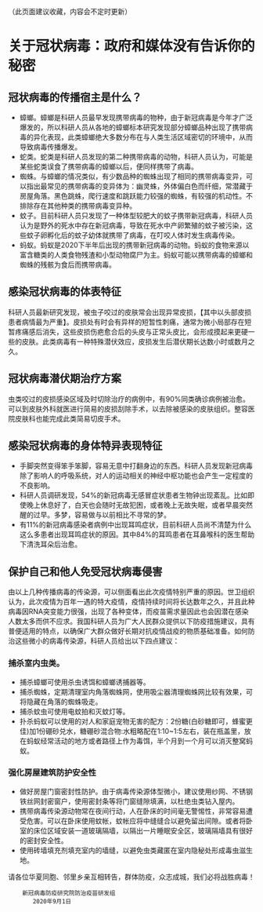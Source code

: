 （此页面建议收藏，内容会不定时更新）
# 关于冠状病毒：政府和媒体没有告诉你的秘密

## 冠状病毒的传播宿主是什么？
*	蟑螂。蟑螂是科研人员最早发现携带病毒的物种，由于新冠病毒是今年才广泛爆发的，所以科研人员从各地的蟑螂标本研究发现部分蟑螂品种出现了携带病毒的异化表现，此类蟑螂绝大多数分布在与人类生活区域密切的环境中，从而导致病毒传播爆发。
*	蛇类。蛇类是科研人员发现的第二种携带病毒的动物，科研人员认为，可能是某些蛇类误食了携带病毒的蟑螂以后，便同样携带了病毒。
*	蜘蛛。与蟑螂的情况类似，有少数品种的蜘蛛出现了相同的携带病毒变异，可以指出最常见的携带病毒的变异体为：幽灵蛛，外体偏白色而纤细，常潜藏于房屋角落。黑色跳蛛，爬行速度和跳跃能力较强的蜘蛛，有较强的机动性。不排除存在其他种类的携带病毒变异种。
*	蚊子。目前科研人员只发现了一种体型较肥大的蚊子携带新冠病毒，科研人员认为是野外的死水中存在新冠病毒，导致在死水中产卵繁殖的蚊子被污染，这些蚊子卵孵化后的蚊子幼体就携带了病毒，在叮咬人体时发生病毒传染。
*	蚂蚁。蚂蚁是2020下半年后出现的携带新冠病毒的动物。蚂蚁的食物来源以富含糖类的人类食物残渣和小型动物腐尸为主。蚂蚁可能以携带病毒的蟑螂和蜘蛛的残骸为食后而携带病毒。

## 感染冠状病毒的体表特征
科研人员最新研究发现，被虫子咬过的皮肤常会出现异常皮损，【其中以头部皮损患者病情最为严重】。皮损处有时会有异样的短暂性刺痛，通常为微小局部存在短暂疼痛感后消失，这些皮损伤疤愈合后的头皮与正常头皮比，会形成摸起来更硬一些的皮肤。此类病毒有一种特殊潜伏效应，皮损发生后潜伏期长达数小时或数月之久。

## 冠状病毒潜伏期治疗方案
虫类咬过的皮损感染区域及时切除治疗的病例中，有90%同类确诊病例被治愈。
可以到皮肤外科就医进行简易的皮损刮除手术，以去除被感染的皮肤组织。整容医院皮肤科也能完成此类简易切皮手术。

## 感染冠状病毒的身体特异表现特征
*	手脚突然变得笨手笨脚，容易无意中打翻身边的东西。科研人员发现新冠病毒除了影响人的呼吸系统，对人的运动相关的神经中枢功能也会产生一定程度的不良影响。
*	科研人员调研发现，54%的新冠病毒无感冒症状患者生物钟出现紊乱。比如即使晚上休息好了，白天也会随时无故犯困，或者晚上无故失眠，或者早晨突然醒的过早。多梦，容易做与以前相比不寻常的梦。
*	有11%的新冠病毒感染者病例中出现耳鸣症状，目前科研人员尚不清楚为什么这么多患者出现耳鸣症状的原因。其中84%的耳鸣患者在耳鼻喉科的医生帮助下清洗耳朵后治愈。

## 保护自己和他人免受冠状病毒侵害
由以上几种传播病毒的传染源，可以侧面看出此次疫情特别严重的原因。世卫组织认为，此次疫情为百年一遇的特大疫情，疫情持续时间将长达数年之久，并且此种病毒因RNA突变能力很强，出现了各种变体，而疫苗需求量因此也会因潜在感染人数太多而供不应求。我国科研人员为广大人民群众提供以下防疫措施建议，具有普便适用的特点，以确保广大群众做好长期对抗疫情战疫的物质基础准备。如何防治这些微小的病毒传染源，科研人员给出以下四点建议：
###	捕杀室内虫类。
* 捕杀蟑螂可使用杀虫诱饵和蟑螂诱捕器等。
* 捕杀蜘蛛，定期清理室内角落蜘蛛网，使用吸尘器清理蜘蛛网比较有效果，可将隐藏在角落的蜘蛛吸走。
* 捕杀蚊虫可使用电蚊拍和灭蚊灯等。
* 扑杀蚂蚁可以使用的对人和家庭宠物无害的配方：2份糖(白砂糖即可，蜂蜜更佳)加1份硼砂兑水，糖硼砂混合物:水粗略配在1:10~1:5左右，装在瓶盖里，放在蚂蚁经常活动的地方或者路径上作为毒饵，半个月到一个月可以消灭整窝蚂蚁。
### 强化房屋建筑防护安全性
*	做好房屋门窗密封性防护。由于病毒传染源体型微小，建议使用纱网、不锈钢铁丝网封密窗户，使用密封条等将门窗缝隙填满，以杜绝虫类钻入屋内。
*	携带病毒传染源动物常在夜间行动，人在卧床的时间毫无警惕性，非常容易遭受危害。可以在卧床使用蚊帐，蚊帐应将中缝缝合以避免留出间隙。或者将卧室的床位区域安装一道玻璃隔墙，以隔出一片睡眠安全区，玻璃隔墙具有很好的密封安全性。
*	使用砖墙填充剂填充室内的墙缝，以避免虫类藏匿在室内隐秘处形成毒虫滋生地。

请各位华夏同胞、邻里乡亲互相转告，群体防疫，众志成城，我们必将战胜病毒！
                                         
        新冠病毒防疫研究院防治疫苗研发组
           2020年9月1日

                                                                                                                 

